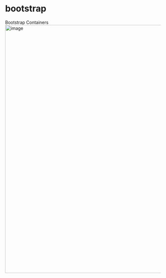 # bootstrap

Bootstrap Containers
<img width="801" alt="image" src="https://user-images.githubusercontent.com/25239164/180440175-30b387b6-fdbe-4b62-962f-4183cfa3ff24.png">
